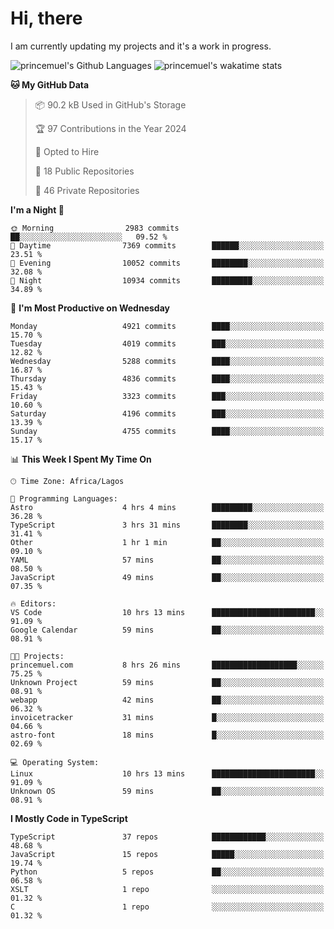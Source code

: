 # Hi, there

<!--
**princemuel/princemuel** is a ✨ _special_ ✨ repository because its `README.md` (this file) appears on your GitHub profile.

Here are some ideas to get you started:

- 🔭 I’m currently working on ...
- 🌱 I’m currently learning ...
- 👯 I’m looking to collaborate on ...
- 🤔 I’m looking for help with ...
- 💬 Ask me about ...
- 📫 How to reach me: ...
- 😄 Pronouns: ...
- ⚡ Fun fact: ...
-->

I am currently updating my projects and it's a work in progress.

![princemuel's Github Languages](https://github-readme-stats.vercel.app/api/top-langs/?username=princemuel&text_color=586069&layout=compact&hide_border=true&title_color=0366d6&count_private=true&include_all_commits=true&theme=tokyonight&show_icons=true)
![princemuel's wakatime stats](https://github-readme-stats.vercel.app/api/wakatime?username=princemuel&text_color=586069&layout=compact&hide_border=true&title_color=0366d6&count_private=true&include_all_commits=true&theme=tokyonight&show_icons=true)

<!--START_SECTION:waka-->
**🐱 My GitHub Data** 

> 📦 90.2 kB Used in GitHub's Storage 
 > 
> 🏆 97 Contributions in the Year 2024
 > 
> 💼 Opted to Hire
 > 
> 📜 18 Public Repositories 
 > 
> 🔑 46 Private Repositories 
 > 
**I'm a Night 🦉** 

```text
🌞 Morning                2983 commits        ██░░░░░░░░░░░░░░░░░░░░░░░   09.52 % 
🌆 Daytime                7369 commits        ██████░░░░░░░░░░░░░░░░░░░   23.51 % 
🌃 Evening                10052 commits       ████████░░░░░░░░░░░░░░░░░   32.08 % 
🌙 Night                  10934 commits       █████████░░░░░░░░░░░░░░░░   34.89 % 
```
📅 **I'm Most Productive on Wednesday** 

```text
Monday                   4921 commits        ████░░░░░░░░░░░░░░░░░░░░░   15.70 % 
Tuesday                  4019 commits        ███░░░░░░░░░░░░░░░░░░░░░░   12.82 % 
Wednesday                5288 commits        ████░░░░░░░░░░░░░░░░░░░░░   16.87 % 
Thursday                 4836 commits        ████░░░░░░░░░░░░░░░░░░░░░   15.43 % 
Friday                   3323 commits        ███░░░░░░░░░░░░░░░░░░░░░░   10.60 % 
Saturday                 4196 commits        ███░░░░░░░░░░░░░░░░░░░░░░   13.39 % 
Sunday                   4755 commits        ████░░░░░░░░░░░░░░░░░░░░░   15.17 % 
```


📊 **This Week I Spent My Time On** 

```text
🕑︎ Time Zone: Africa/Lagos

💬 Programming Languages: 
Astro                    4 hrs 4 mins        █████████░░░░░░░░░░░░░░░░   36.28 % 
TypeScript               3 hrs 31 mins       ████████░░░░░░░░░░░░░░░░░   31.41 % 
Other                    1 hr 1 min          ██░░░░░░░░░░░░░░░░░░░░░░░   09.10 % 
YAML                     57 mins             ██░░░░░░░░░░░░░░░░░░░░░░░   08.50 % 
JavaScript               49 mins             ██░░░░░░░░░░░░░░░░░░░░░░░   07.35 % 

🔥 Editors: 
VS Code                  10 hrs 13 mins      ███████████████████████░░   91.09 % 
Google Calendar          59 mins             ██░░░░░░░░░░░░░░░░░░░░░░░   08.91 % 

🐱‍💻 Projects: 
princemuel.com           8 hrs 26 mins       ███████████████████░░░░░░   75.25 % 
Unknown Project          59 mins             ██░░░░░░░░░░░░░░░░░░░░░░░   08.91 % 
webapp                   42 mins             ██░░░░░░░░░░░░░░░░░░░░░░░   06.32 % 
invoicetracker           31 mins             █░░░░░░░░░░░░░░░░░░░░░░░░   04.66 % 
astro-font               18 mins             █░░░░░░░░░░░░░░░░░░░░░░░░   02.69 % 

💻 Operating System: 
Linux                    10 hrs 13 mins      ███████████████████████░░   91.09 % 
Unknown OS               59 mins             ██░░░░░░░░░░░░░░░░░░░░░░░   08.91 % 
```

**I Mostly Code in TypeScript** 

```text
TypeScript               37 repos            ████████████░░░░░░░░░░░░░   48.68 % 
JavaScript               15 repos            █████░░░░░░░░░░░░░░░░░░░░   19.74 % 
Python                   5 repos             ██░░░░░░░░░░░░░░░░░░░░░░░   06.58 % 
XSLT                     1 repo              ░░░░░░░░░░░░░░░░░░░░░░░░░   01.32 % 
C                        1 repo              ░░░░░░░░░░░░░░░░░░░░░░░░░   01.32 % 
```




<!--END_SECTION:waka-->
